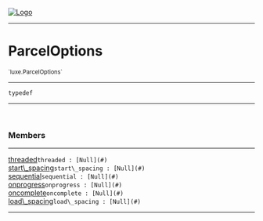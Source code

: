 
[![Logo](../../images/logo.png)](../../api/index.html)

---



<h1>ParcelOptions</h1>
<small>`luxe.ParcelOptions`</small>



---

`typedef`

---

&nbsp;
&nbsp;



<h3>Members</h3> <hr/><span class="member apipage">
                <a name="threaded"><a class="lift" href="#threaded">threaded</a></a><code class="signature apipage">threaded : [Null](#)</code><br/></span>
            <span class="small_desc_flat"></span><span class="member apipage">
                <a name="start_spacing"><a class="lift" href="#start_spacing">start\_spacing</a></a><code class="signature apipage">start\_spacing : [Null](#)</code><br/></span>
            <span class="small_desc_flat"></span><span class="member apipage">
                <a name="sequential"><a class="lift" href="#sequential">sequential</a></a><code class="signature apipage">sequential : [Null](#)</code><br/></span>
            <span class="small_desc_flat"></span><span class="member apipage">
                <a name="onprogress"><a class="lift" href="#onprogress">onprogress</a></a><code class="signature apipage">onprogress : [Null](#)</code><br/></span>
            <span class="small_desc_flat"></span><span class="member apipage">
                <a name="oncomplete"><a class="lift" href="#oncomplete">oncomplete</a></a><code class="signature apipage">oncomplete : [Null](#)</code><br/></span>
            <span class="small_desc_flat"></span><span class="member apipage">
                <a name="load_spacing"><a class="lift" href="#load_spacing">load\_spacing</a></a><code class="signature apipage">load\_spacing : [Null](#)</code><br/></span>
            <span class="small_desc_flat"></span>







---

&nbsp;
&nbsp;
&nbsp;
&nbsp;